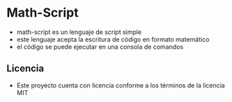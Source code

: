 # Math-Script

* math-script es un lenguaje de script simple
* este lenguaje acepta la escritura  de código en formato matemático
* el código se puede ejecutar en una consola de comandos


## Licencia

* Este proyecto cuenta con licencia conforme a los términos de la licencia MIT